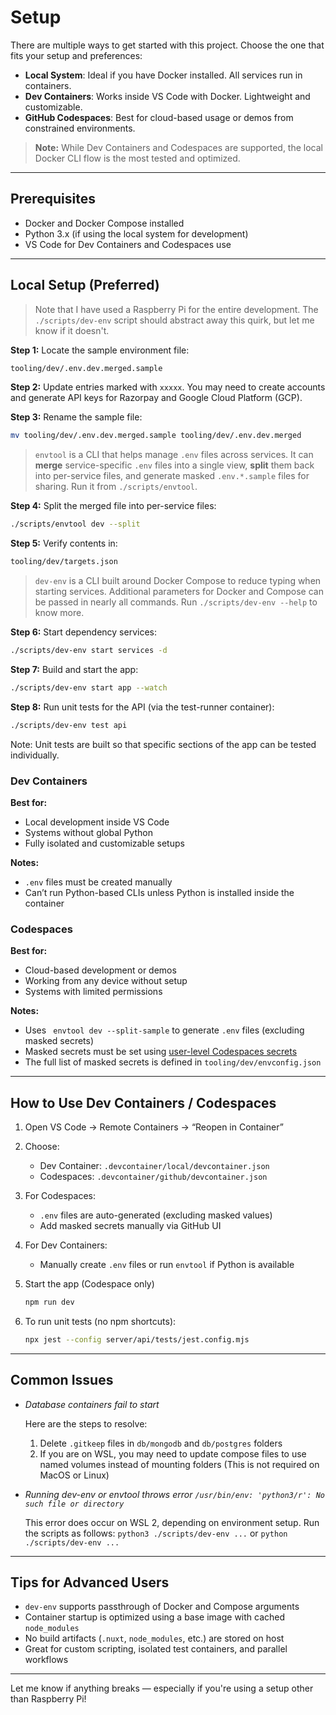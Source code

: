 # Setup

There are multiple ways to get started with this project. Choose the one that fits your setup and preferences:

- **Local System**: Ideal if you have Docker installed. All services run in containers.
- **Dev Containers**: Works inside VS Code with Docker. Lightweight and customizable.
- **GitHub Codespaces**: Best for cloud-based usage or demos from constrained environments.

> **Note:** While Dev Containers and Codespaces are supported, the local Docker CLI flow is the most tested and optimized.

---

## Prerequisites

- Docker and Docker Compose installed
- Python 3.x (if using the local system for development)
- VS Code for Dev Containers and Codespaces use

---

## Local Setup (Preferred)

> Note that I have used a Raspberry Pi for the entire development. The `./scripts/dev-env` script should abstract away this quirk, but let me know if it doesn't.

**Step 1:** Locate the sample environment file:  
```bash
tooling/dev/.env.dev.merged.sample
```

**Step 2:** Update entries marked with `xxxxx`. You may need to create accounts and generate API keys for Razorpay and Google Cloud Platform (GCP).

**Step 3:** Rename the sample file:  
```bash
mv tooling/dev/.env.dev.merged.sample tooling/dev/.env.dev.merged
```

> `envtool` is a CLI that helps manage `.env` files across services. It can **merge** service-specific `.env` files into a single view, **split** them back into per-service files, and generate masked `.env.*.sample` files for sharing. Run it from `./scripts/envtool`.

**Step 4:** Split the merged file into per-service files:  
```bash
./scripts/envtool dev --split
```

**Step 5:** Verify contents in:  
```bash
tooling/dev/targets.json
```

> `dev-env` is a CLI built around Docker Compose to reduce typing when starting services. Additional parameters for Docker and Compose can be passed in nearly all commands. Run `./scripts/dev-env --help` to know more.

**Step 6:** Start dependency services:  
```bash
./scripts/dev-env start services -d
```

**Step 7:** Build and start the app:  
```bash
./scripts/dev-env start app --watch
```

**Step 8:** Run unit tests for the API (via the test-runner container):  
```bash
./scripts/dev-env test api
```

Note: Unit tests are built so that specific sections of the app can be tested individually.

### Dev Containers

**Best for:**

- Local development inside VS Code
- Systems without global Python
- Fully isolated and customizable setups

**Notes:**

- `.env` files must be created manually
- Can’t run Python-based CLIs unless Python is installed inside the container

### Codespaces
**Best for:**

- Cloud-based development or demos
- Working from any device without setup
- Systems with limited permissions

**Notes:**

- Uses ` envtool dev --split-sample` to generate `.env` files (excluding masked secrets)
- Masked secrets must be set using [user-level Codespaces secrets](https://docs.github.com/en/codespaces/managing-your-codespaces/managing-secrets-for-your-codespaces)
- The full list of masked secrets is defined in `tooling/dev/envconfig.json`

---

## How to Use Dev Containers / Codespaces

1. Open VS Code → Remote Containers → “Reopen in Container”
2. Choose:
   - Dev Container: `.devcontainer/local/devcontainer.json`
   - Codespaces: `.devcontainer/github/devcontainer.json`
3. For Codespaces:
   - `.env` files are auto-generated (excluding masked values)
   - Add masked secrets manually via GitHub UI
4. For Dev Containers:
   - Manually create `.env` files or run `envtool` if Python is available
5. Start the app (Codespace only)
    ```bash
    npm run dev
    ```
6. To run unit tests (no npm shortcuts):

    ```bash
    npx jest --config server/api/tests/jest.config.mjs
    ```

---

## Common Issues

- *Database containers fail to start*

  Here are the steps to resolve:
  1. Delete `.gitkeep` files in `db/mongodb` and `db/postgres` folders
  2. If you are on WSL, you may need to update compose files to use named volumes instead of mounting folders (This is not required on MacOS or Linux)

- *Running dev-env or envtool throws error `/usr/bin/env: 'python3/r': No such file or directory`*

  This error does occur on WSL 2, depending on environment setup. Run the scripts as follows:
  `python3 ./scripts/dev-env ...` or
  `python ./scripts/dev-env ...`

---

## Tips for Advanced Users

- `dev-env` supports passthrough of Docker and Compose arguments
- Container startup is optimized using a base image with cached `node_modules`
- No build artifacts (`.nuxt`, `node_modules`, etc.) are stored on host
- Great for custom scripting, isolated test containers, and parallel workflows

---

Let me know if anything breaks — especially if you're using a setup other than Raspberry Pi!